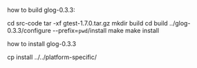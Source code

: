 
how to build glog-0.3.3:

cd src-code
tar -xf gtest-1.7.0.tar.gz
mkdir build
cd build
../glog-0.3.3/configure --prefix=`pwd`/install
make
make install


how to install glog-0.3.3

cp install ../../platform-specific/

